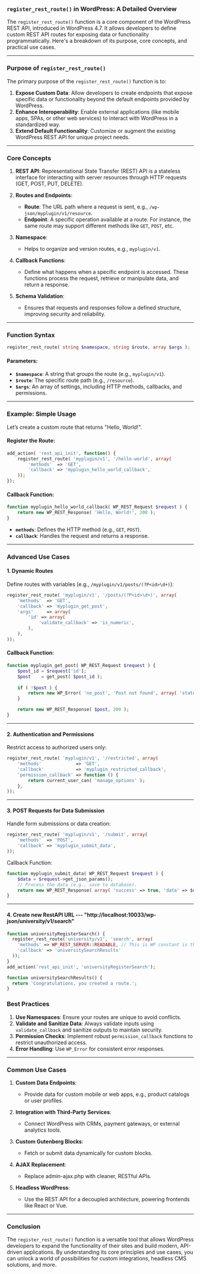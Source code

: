 ### `register_rest_route()` in WordPress: A Detailed Overview

The `register_rest_route()` function is a core component of the WordPress REST API, introduced in WordPress 4.7. It allows developers to define custom REST API routes for exposing data or functionality programmatically. Here's a breakdown of its purpose, core concepts, and practical use cases.

---

### **Purpose of `register_rest_route()`**

The primary purpose of the `register_rest_route()` function is to:
1. **Expose Custom Data**: Allow developers to create endpoints that expose specific data or functionality beyond the default endpoints provided by WordPress.
2. **Enhance Interoperability**: Enable external applications (like mobile apps, SPAs, or other web services) to interact with WordPress in a standardized way.
3. **Extend Default Functionality**: Customize or augment the existing WordPress REST API for unique project needs.

---

### **Core Concepts**

1. **REST API**: Representational State Transfer (REST) API is a stateless interface for interacting with server resources through HTTP requests (GET, POST, PUT, DELETE).

2. **Routes and Endpoints**:
   - **Route**: The URL path where a request is sent, e.g., `/wp-json/myplugin/v1/resource`.
   - **Endpoint**: A specific operation available at a route. For instance, the same route may support different methods like `GET`, `POST`, etc.

3. **Namespace**:
   - Helps to organize and version routes, e.g., `myplugin/v1`.

4. **Callback Functions**:
   - Define what happens when a specific endpoint is accessed. These functions process the request, retrieve or manipulate data, and return a response.

5. **Schema Validation**:
   - Ensures that requests and responses follow a defined structure, improving security and reliability.

---

### **Function Syntax**

```php
register_rest_route( string $namespace, string $route, array $args );
```

#### Parameters:
- **`$namespace`**: A string that groups the route (e.g., `myplugin/v1`).
- **`$route`**: The specific route path (e.g., `/resource`).
- **`$args`**: An array of settings, including HTTP methods, callbacks, and permissions.

---

### **Example: Simple Usage**

Let’s create a custom route that returns "Hello, World!".

#### Register the Route:
```php
add_action( 'rest_api_init', function() {
    register_rest_route( 'myplugin/v1', '/hello-world', array(
        'methods'  => 'GET',
        'callback' => 'myplugin_hello_world_callback',
    ));
});
```

#### Callback Function:
```php
function myplugin_hello_world_callback( WP_REST_Request $request ) {
    return new WP_REST_Response( 'Hello, World!', 200 );
}
```

- **`methods`**: Defines the HTTP method (e.g., `GET`, `POST`).
- **`callback`**: Handles the request and returns a response.

---

### **Advanced Use Cases**

#### 1. **Dynamic Routes**
Define routes with variables (e.g., `/myplugin/v1/posts/(?P<id>\d+)`):
```php
register_rest_route( 'myplugin/v1', '/posts/(?P<id>\d+)', array(
    'methods'  => 'GET',
    'callback' => 'myplugin_get_post',
    'args'     => array(
        'id' => array(
            'validate_callback' => 'is_numeric',
        ),
    ),
));
```

#### Callback Function:
```php
function myplugin_get_post( WP_REST_Request $request ) {
    $post_id = $request['id'];
    $post    = get_post( $post_id );
    
    if ( !$post ) {
        return new WP_Error( 'no_post', 'Post not found', array( 'status' => 404 ) );
    }

    return new WP_REST_Response( $post, 200 );
}
```

---

#### 2. **Authentication and Permissions**
Restrict access to authorized users only:
```php
register_rest_route( 'myplugin/v1', '/restricted', array(
    'methods'             => 'GET',
    'callback'            => 'myplugin_restricted_callback',
    'permission_callback' => function () {
        return current_user_can( 'manage_options' );
    },
));
```

---

#### 3. **POST Requests for Data Submission**
Handle form submissions or data creation:
```php
register_rest_route( 'myplugin/v1', '/submit', array(
    'methods'  => 'POST',
    'callback' => 'myplugin_submit_data',
));
```

Callback Function:
```php
function myplugin_submit_data( WP_REST_Request $request ) {
    $data = $request->get_json_params();
    // Process the data (e.g., save to database).
    return new WP_REST_Response( array( 'success' => true, 'data' => $data ), 200 );
}
```

---
#### 4. Create new RestAPI URL --- "http://localhost:10033/wp-json/university/v1/search"

```php
function universityRegisterSearch() {
  register_rest_route('university/v1', 'search', array(
    'methods' => WP_REST_SERVER::READABLE, // This is WP constant is the safest way to replace "GET" 
    'callback' => 'universitySearchResults'
  ));
}
add_action('rest_api_init', 'universityRegisterSearch');

function universitySearchResults() {
  return 'Congratulations, you created a route.';
}
```

### **Best Practices**

1. **Use Namespaces**: Ensure your routes are unique to avoid conflicts.
2. **Validate and Sanitize Data**: Always validate inputs using `validate_callback` and sanitize outputs to maintain security.
3. **Permission Checks**: Implement robust `permission_callback` functions to restrict unauthorized access.
4. **Error Handling**: Use `WP_Error` for consistent error responses.

---

### **Common Use Cases**

1. **Custom Data Endpoints**:
   - Provide data for custom mobile or web apps, e.g., product catalogs or user profiles.

2. **Integration with Third-Party Services**:
   - Connect WordPress with CRMs, payment gateways, or external analytics tools.

3. **Custom Gutenberg Blocks**:
   - Fetch or submit data dynamically for custom blocks.

4. **AJAX Replacement**:
   - Replace admin-ajax.php with cleaner, RESTful APIs.

5. **Headless WordPress**:
   - Use the REST API for a decoupled architecture, powering frontends like React or Vue.

---

### **Conclusion**

The `register_rest_route()` function is a versatile tool that allows WordPress developers to expand the functionality of their sites and build modern, API-driven applications. By understanding its core principles and use cases, you can unlock a world of possibilities for custom integrations, headless CMS solutions, and more.